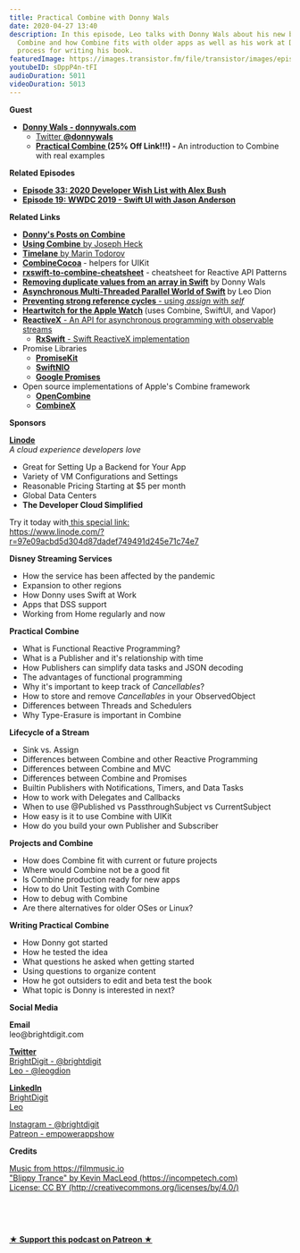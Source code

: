 ```yaml
---
title: Practical Combine with Donny Wals
date: 2020-04-27 13:40
description: In this episode, Leo talks with Donny Wals about his new book Practical
  Combine and how Combine fits with older apps as well as his work at Disney and his
  process for writing his book.
featuredImage: https://images.transistor.fm/file/transistor/images/episode/231716/full_1588005285-artwork.jpg
youtubeID: sDppP4n-tFI
audioDuration: 5011
videoDuration: 5013
---
```

<p><b>Guest</b></p><ul><li>
<a href="https://www.donnywals.com"><strong>Donny Wals - donnywals.com</strong></a><ul>
<li><a href="https://twitter.com/DonnyWals">Twitter <strong>@donnywals</strong></a></li>
<li>
<a href="https://gumroad.com/l/practical-combine/pclaunch2020"><strong>Practical Combine </strong></a><strong>(25% Off Link!!!) - </strong>An introduction to Combine with real examples</li>
</ul>
</li></ul><p><b>Related Episodes</b></p><ul>
<li><a href="https://share.transistor.fm/s/71500d55"><strong>Episode 33: 2020 Developer Wish List with Alex Bush</strong></a></li>
<li><a href="https://share.transistor.fm/s/03051561"><strong>Episode 19: WWDC 2019 - Swift UI with Jason Anderson</strong></a></li>
</ul><p><b>Related Links</b></p><ul>
<li><a href="https://www.donnywals.com/category/combine/"><strong>Donny's Posts on Combine</strong></a></li>
<li><a href="https://heckj.github.io/swiftui-notes/"><strong>Using Combine</strong> by Joseph Heck</a></li>
<li><a href="http://timelane.tools"><strong>Timelane</strong> by Marin Todorov</a></li>
<li>
<a href="https://github.com/CombineCommunity/CombineCocoa"><strong>CombineCocoa</strong></a><strong> </strong>- helpers for UIKit</li>
<li>
<a href="https://github.com/CombineCommunity/rxswift-to-combine-cheatsheet"><strong>rxswift-to-combine-cheatsheet</strong></a> - cheatsheet for Reactive API Patterns</li>
<li>
<a href="https://www.donnywals.com/removing-duplicate-values-from-an-array-in-swift/"><strong>Removing duplicate values from an array in Swift</strong></a> by Donny Wals</li>
<li>
<a href="https://learningswift.brightdigit.com/asynchronous-multi-threaded-parallel-world-of-swift/"><strong>Asynchronous Multi-Threaded Parallel World of Swift</strong></a><strong> </strong>by Leo Dion</li>
<li><a href="https://stackoverflow.com/questions/57980476/how-to-prevent-strong-reference-cycles-when-using-apples-new-combine-framework"><strong>Preventing strong reference cycles</strong> - using <em>assign </em>with <em>self</em></a></li>
<li>
<a href="https://heartwitch.app"><strong>Heartwitch for the Apple Watch</strong></a><strong> </strong>(uses Combine, SwiftUI, and Vapor)</li>
<li>
<a href="http://reactivex.io"><strong>ReactiveX</strong> - An API for asynchronous programming with observable streams</a><ul><li><a href="https://github.com/ReactiveX/RxSwift"><strong>RxSwift</strong> - Swift ReactiveX implementation</a></li></ul>
</li>
<li>Promise Libraries<ul>
<li><a href="https://github.com/mxcl/PromiseKit"><strong>PromiseKit</strong></a></li>
<li><a href="https://github.com/apple/swift-nio"><strong>SwiftNIO</strong></a></li>
<li><a href="https://github.com/google/promises"><strong>Google Promises</strong></a></li>
</ul>
</li>
<li>Open source implementations of Apple's Combine framework<ul>
<li><a href="https://github.com/broadwaylamb/OpenCombine"><strong>OpenCombine</strong></a></li>
<li><a href="https://github.com/cx-org/CombineX"><strong>CombineX</strong></a></li>
</ul>
</li>
</ul><p><b>Sponsors</b></p><p><a href="https://www.linode.com/?r=97e09acbd5d304d87dadef749491d245e71c74e7"><strong>Linode</strong></a><br><em>A cloud experience developers love</em></p><ul>
<li>Great for Setting Up a Backend for Your App</li>
<li>Variety of VM Configurations and Settings</li>
<li>Reasonable Pricing Starting at $5 per month</li>
<li>Global Data Centers</li>
<li><strong>The Developer Cloud Simplified</strong></li>
</ul><p>Try it today with<a href="https://transistor.fm/?via=empowerapps"> </a><a href="https://www.linode.com/?r=97e09acbd5d304d87dadef749491d245e71c74e7">this special link:<br>https://www.linode.com/?r=97e09acbd5d304d87dadef749491d245e71c74e7</a></p><p><b>Disney Streaming Services</b></p><ul>
<li>How the service has been affected by the pandemic</li>
<li>Expansion to other regions</li>
<li>How Donny uses Swift at Work</li>
<li>Apps that DSS support</li>
<li>Working from Home regularly and now</li>
</ul><p><b>Practical Combine</b></p><ul>
<li>What is Functional Reactive Programming?</li>
<li>What is a Publisher and it's relationship with time</li>
<li>How Publishers can simplify data tasks and JSON decoding</li>
<li>The advantages of functional programming</li>
<li>Why it's important to keep track of <em>Cancellables</em>?</li>
<li>How to store and remove <em>Cancellables</em> in your ObservedObject</li>
<li>Differences between Threads and Schedulers</li>
<li>Why Type-Erasure is important in Combine</li>
</ul><p><b>Lifecycle of a Stream</b></p><ul>
<li>Sink vs. Assign</li>
<li>Differences between Combine and other Reactive Programming</li>
<li>Differences between Combine and MVC</li>
<li>Differences between Combine and Promises</li>
<li>Builtin Publishers with Notifications, Timers, and Data Tasks</li>
<li>How to work with Delegates and Callbacks</li>
<li>When to use @Published vs PassthroughSubject vs CurrentSubject</li>
<li>How easy is it to use Combine with UIKit</li>
<li>How do you build your own Publisher and Subscriber</li>
</ul><p><b>Projects and Combine</b></p><ul>
<li>How does Combine fit with current or future projects</li>
<li>Where would Combine not be a good fit</li>
<li>Is Combine production ready for new apps</li>
<li>How to do Unit Testing with Combine</li>
<li>How to debug with Combine</li>
<li>Are there alternatives for older OSes or Linux?</li>
</ul><p><b>Writing Practical Combine</b></p><ul>
<li>How Donny got started</li>
<li>How he tested the idea</li>
<li>What questions he asked when getting started</li>
<li>Using questions to organize content</li>
<li>How he got outsiders to edit and beta test the book</li>
<li>What topic is Donny is interested in next?</li>
</ul><p><b>Social Media</b></p><p><strong>Email</strong><br>leo@brightdigit.com</p><p><a href="https://twitter.com/brightdigit"><strong>Twitter </strong><br>BrightDigit - @brightdigit</a><br><a href="https://twitter.com/leogdion">Leo - @leogdion</a></p><p><a href="https://www.linkedin.com/company/bright-digit"><strong>LinkedIn</strong><br>BrightDigit</a><br><a href="https://www.linkedin.com/in/leogdion/">Leo</a></p><p><a href="https://www.instagram.com/brightdigit/">Instagram - @brightdigit</a><br><a href="https://www.patreon.com/empowerappsshow">Patreon - empowerappshow</a></p><p><b>Credits</b></p><p><a href="https://filmmusic.io/">Music from https://filmmusic.io</a><br><a href="https://incompetech.com/">"Blippy Trance" by Kevin MacLeod (https://incompetech.com)</a><br><a href="http://creativecommons.org/licenses/by/4.0/">License: CC BY (http://creativecommons.org/licenses/by/4.0/)</a></p><p><br></p><p><br></p><p><strong><a rel="payment" title="★ Support this podcast on Patreon ★" href="https://www.patreon.com/empowerappsshow">★ Support this podcast on Patreon ★</a></strong></p>
      